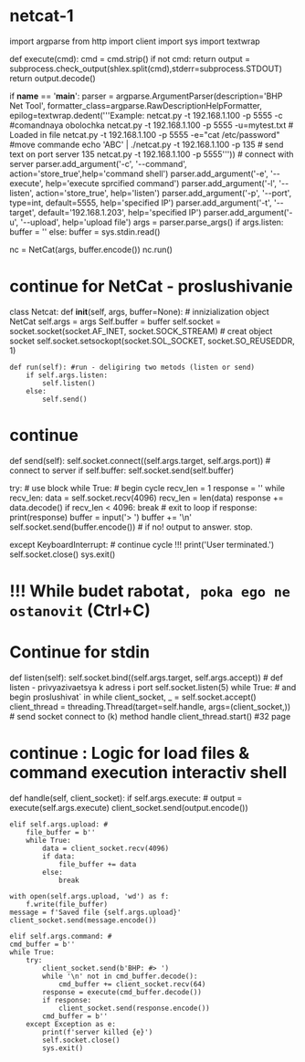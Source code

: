 # netcat-1

import argparse
from http import client
import sys
import textwrap

def execute(cmd):
    cmd = cmd.strip()
    if not cmd:
        return
    output = subprocess.check_output(shlex.split(cmd),stderr=subprocess.STDOUT)
    return output.decode()

if __name__ == '__main__':
    parser = argparse.ArgumentParser(description='BHP Net Tool', formatter_class=argparse.RawDescriptionHelpFormatter, epilog=textwrap.dedent('''Example:
    netcat.py -t 192.168.1.100 -p 5555 -c  
        #comandnaya obolochka
    netcat.py -t 192.168.1.100 -p 5555 -u=mytest.txt
        # Loaded in file
    netcat.py -t 192.168.1.100 -p 5555 -e=\"cat /etc/password\"
        #move commande
    echo 'ABC' | ./netcat.py -t 192.168.1.100 -p 135
        # send text on port server 135
    netcat.py -t 192.168.1.100 -p 5555'''))
        # connect with server
parser.add_argument('-c', '--command', action='store_true',help='command shell')
parser.add_argument('-e', '--execute', help='execute sprcified command')
parser.add_argument('-l', '--listen', action='store_true', help='listen')
parser.add_argument('-p', '--port', type=int, default=5555, help='specified IP')
parser.add_argument('-t', '--target', default='192.168.1.203', help='specified IP')
parser.add_argument('-u', '--upload', help='upload file')
args = parser.parse_args()
if args.listen:
    buffer = ''
else:
    buffer = sys.stdin.read()

nc = NetCat(args, buffer.encode())
nc.run()

# continue for NetCat - proslushivanie

class Netcat:
    def __init__(self, args, buffer=None): # innizialization object NetCat
        self.args = args
        Self.buffer = buffer
        self.socket = socket.socket(socket.AF_INET, socket.SOCK_STREAM) # creat object socket
        self.socket.setsockopt(socket.SOL_SOCKET, socket.SO_REUSEDDR, 1)

    def run(self): #run - deligiring two metods (listen or send)
        if self.args.listen: 
            self.listen()
        else:
            self.send()

# continue

def send(self):
    self.socket.connect((self.args.target, self.args.port)) # connect to server
    if self.buffer:
        self.socket.send(self.buffer)

try: # use block
    while True: # begin cycle
        recv_len = 1
        response = ''
        while recv_len:
            data = self.socket.recv(4096)
            recv_len = len(data)
            response += data.decode()
            if recv_len < 4096:
                break # exit to loop
        if response:
            print(response)
            buffer = input('> ')
            buffer += '\n'
            self.socket.send(buffer.encode()) # if no! output to answer. stop. 

except KeyboardInterrupt: # continue cycle !!!
    print('User terminated.')
    self.socket.close()
    sys.exit()
    
# !!! While budet rabotat`, poka ego ne ostanovit` (Ctrl+C)

# Continue for stdin
def listen(self):
    self.socket.bind((self.args.target, self.args.accept)) # def listen - privyazivaetsya k adress i port
    self.socket.listen(5)
    while True: # and begin proslushivat` in while
        client_socket, _ = self.socket.accept()
        client_thread = threading.Thread(target=self.handle, args=(client_socket,)) # send socket connect to (k) method handle
        client_thread.start() #32 page

# continue : Logic for load files & command execution interactiv shell
def handle(self, client_socket):
    if self.args.execute: # 
        output = execute(self.args.execute)
        client_socket.send(output.encode())

    elif self.args.upload: #
        file_buffer = b''
        while True:
            data = client_socket.recv(4096)
            if data:
                file_buffer += data
            else:
                break

    with open(self.args.upload, 'wd') as f:
        f.write(file_buffer)
    message = f'Saved file {self.args.upload}'
    client_socket.send(message.encode())

    elif self.args.command: #
    cmd_buffer = b''
    while True:
        try:
            client_socket.send(b'BHP: #> ')
            while '\n' not in cmd_buffer.decode():
                cmd_buffer += client_socket.recv(64)
            response = execute(cmd_buffer.decode())
            if response:
                client_socket.send(response.encode())
            cmd_buffer = b''
        except Exception as e:
            print(f'server killed {e}')
            self.socket.close()
            sys.exit()
